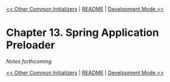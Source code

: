 [&lt;&lt; Other Common Initializers](ch12-other-common-initializers.md) | [README](README.md) | [Development Mode &gt;&gt;](ch14-development-mode.md)

# Chapter 13. Spring Application Preloader

*Notes forthcoming*

[&lt;&lt; Other Common Initializers](ch12-other-common-initializers.md) | [README](README.md) | [Development Mode &gt;&gt;](ch14-development-mode.md)